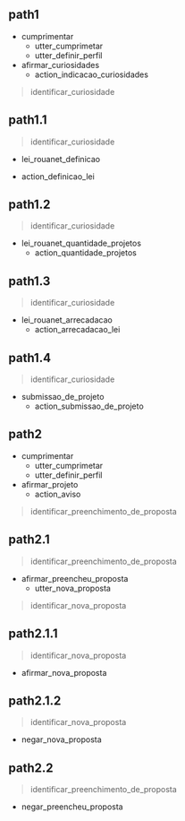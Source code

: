 <!--- Fluxos Curiosidades --->

## path1
* cumprimentar
  - utter_cumprimetar
  - utter_definir_perfil
* afirmar_curiosidades
  - action_indicacao_curiosidades
> identificar_curiosidade

## path1.1
> identificar_curiosidade
*  lei_rouanet_definicao
  - action_definicao_lei

## path1.2
> identificar_curiosidade
* lei_rouanet_quantidade_projetos
  - action_quantidade_projetos

## path1.3
> identificar_curiosidade
* lei_rouanet_arrecadacao
  - action_arrecadacao_lei

## path1.4
> identificar_curiosidade
* submissao_de_projeto 
  - action_submissao_de_projeto

<!--- Fluxos Propostas e Projetos --->

## path2
* cumprimentar
  - utter_cumprimetar
  - utter_definir_perfil
* afirmar_projeto
  - action_aviso
> identificar_preenchimento_de_proposta

## path2.1
> identificar_preenchimento_de_proposta
* afirmar_preencheu_proposta
  - utter_nova_proposta
> identificar_nova_proposta

## path2.1.1
> identificar_nova_proposta
* afirmar_nova_proposta

## path2.1.2
> identificar_nova_proposta
* negar_nova_proposta

## path2.2
> identificar_preenchimento_de_proposta
* negar_preencheu_proposta

